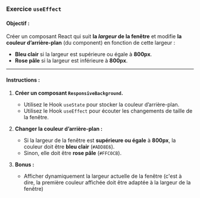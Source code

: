 ### **Exercice `useEffect`**

#### **Objectif :**
Créer un composant React qui suit **la _largeur_ de la fenêtre** et modifie **la couleur d’arrière-plan** (du component) en fonction de cette largeur :
- **Bleu clair** si la largeur est supérieure ou égale à **800px**.
- **Rose pâle** si la largeur est inférieure à **800px**.

---

#### **Instructions :**

1. **Créer un composant `ResponsiveBackground`.**
   - Utilisez le Hook `useState` pour stocker la couleur d’arrière-plan.
   - Utilisez le Hook `useEffect` pour écouter les changements de taille de la fenêtre.

2. **Changer la couleur d’arrière-plan :**
   - Si la largeur de la fenêtre est **supérieure ou égale** à **800px**, la couleur doit être **bleu clair** (`#ADD8E6`).
   - Sinon, elle doit être **rose pâle** (`#FFC0CB`).

3. **Bonus :**
   - Afficher dynamiquement la largeur actuelle de la fenêtre (c'est à dire, la première couleur affichée doit être adaptée à la largeur de la fenêtre)